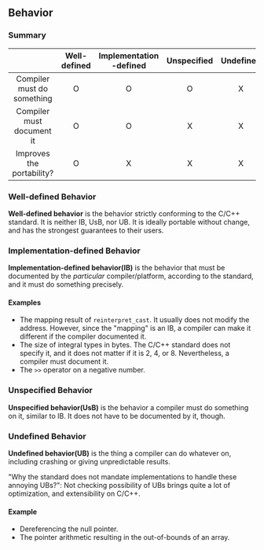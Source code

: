 ## Behavior
### Summary
| | **Well-defined** | **Implementation**<br>**-defined** | **Unspecified** | **Undefined** |
| :-: | :-: | :-: | :-: | :-: |
| Compiler must do something | O | O | O | X |
| Compiler must document it | O | O | X | X |
| Improves the portability? | O | X | X | X |

### Well-defined Behavior
**Well-defined behavior** is the behavior strictly conforming to the C/C++ standard. It is neither IB, UsB, nor UB.
It is ideally portable without change, and has the strongest guarantees to their users.

### Implementation-defined Behavior
**Implementation-defined behavior(IB)** is the behavior that must be documented by the *particular* compiler/platform, according to the standard, and it must do something precisely.

#### Examples
* The mapping result of `reinterpret_cast`. It usually does not modify the address. However, since the "mapping" is an IB, a compiler can make it different if the compiler documented it.
* The size of integral types in bytes. The C/C++ standard does not specify it, and it does not matter if it is 2, 4, or 8. Nevertheless, a compiler must document it.
* The `>>` operator on a negative number.

### Unspecified Behavior
**Unspecified behavior(UsB)** is the behavior a compiler must do something on it, similar to IB. It does not have to be documented by it, though.

### Undefined Behavior
**Undefined behavior(UB)** is the thing a compiler can do whatever on, including crashing or giving unpredictable results.

"Why the standard does not mandate implementations to handle these annoying UBs?": Not checking possibility of UBs brings quite a lot of optimization, and extensibility on C/C++.

#### Example
* Dereferencing the null pointer.
* The pointer arithmetic resulting in the out-of-bounds of an array.
